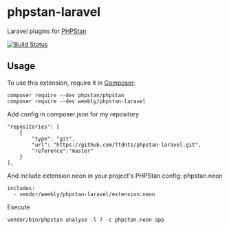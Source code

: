 # phpstan-laravel
Laravel plugins for [PHPStan](https://github.com/phpstan/phpstan)

[![Build Status](https://img.shields.io/travis/Weebly/phpstan-laravel/master.svg?style=flat-square)](https://travis-ci.org/Weebly/phpstan-laravel)

## Usage

To use this extension, require it in [Composer](https://getcomposer.org/):

```
composer require --dev phpstan/phpstan
composer require --dev weebly/phpstan-laravel
```
Add config in composer.json for my repository
```
"repositories": [
    {
        "type": "git",
        "url": "https://github.com/Ttdnts/phpstan-laravel.git",
        "reference":"master"
    }
],
```
And include extension.neon in your project's PHPStan config:
phpstan.neon
```
includes:
  - vendor/weebly/phpstan-laravel/extension.neon
```
Execute
```
vendor/bin/phpstan analyse -l 7 -c phpstan.neon app
```
